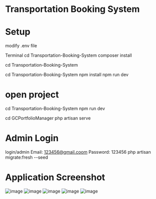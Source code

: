 # Transportation Booking System

# Setup
modify .env file

Terminal
cd Transportation-Booking-System
composer install

cd Transportation-Booking-System

cd Transportation-Booking-System
npm install 
npm run dev

# open project
cd Transportation-Booking-System
npm run dev

cd GCPortfolioManager
php artisan serve


# Admin Login
login/admin
Email: 123456@gmail.coom
Password: 123456
php artisan migrate:fresh --seed

# Application Screenshot
![image](https://github.com/user-attachments/assets/16d132ea-d1ad-4fcc-ace0-05bf4df48412)
![image](https://github.com/user-attachments/assets/79f2f713-e1b7-4111-b9cb-b344d46e8763)
![image](https://github.com/user-attachments/assets/d1bb24d4-1440-43de-a311-7b570c72c285)
![image](https://github.com/user-attachments/assets/4f6702f6-5d3e-41d4-8ef6-3a46b355f252)
![image](https://github.com/user-attachments/assets/31af83e3-adaf-4210-8c74-2827c18a0a27)

